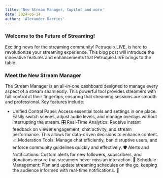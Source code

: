 ```yaml
---
title: 'New Stream Manager, Copilot and more'
date: 2024-05-14
author: 'Alexander Barrios'
---
```


### Welcome to the Future of Streaming!

Exciting news for the streaming community! Petruquio.LIVE, is here to revolutionize your streaming experience. 
This blog post will introduce the innovative features and enhancements that Petruquio.LIVE brings to the table.


### Meet the New Stream Manager
The Stream Manager is an all-in-one dashboard designed to manage every aspect of a stream seamlessly. This powerful tool provides streamers with full control at their fingertips, ensuring that streaming sessions are smooth and professional. Key features include:

* Unified Control Panel: Access essential tools and settings in one place. Easily switch scenes, adjust audio levels, and manage overlays without interrupting the stream. 🎛️
Real-Time Analytics: Receive instant feedback on viewer engagement, chat activity, and stream performance. This allows for data-driven decisions to enhance content. 📈
Moderation Tools: Manage chat efficiently, ban disruptive users, and enforce community guidelines quickly and effectively. 🛡️
Alerts and Notifications: Custom alerts for new followers, subscribers, and donations ensure that streamers never miss an interaction. 🔔
Schedule Management: Plan and update streaming schedules on the go, keeping the audience informed with real-time notifications. 📅